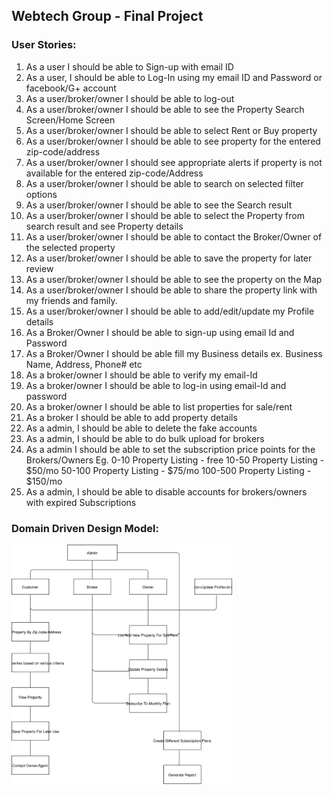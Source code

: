 ## Webtech Group - Final Project

### User Stories:

1) As a user I should be able to Sign-up with  email ID
2) As a user, I should be able to Log-In using my email ID and Password or facebook/G+ account
3) As a user/broker/owner I should be able to log-out
4) As a user/broker/owner I should be able to see the Property Search Screen/Home Screen
5) As a user/broker/owner I should be able to select Rent or Buy property
6) As a user/broker/owner I should be able to see property for the entered zip-code/address
7) As a user/broker/owner I should see appropriate alerts if property is not available for the entered zip-code/Address
8) As a user/broker/owner I should be able to search on selected filter options 
9)  As a user/broker/owner I should be able to see the Search result
10) As a user/broker/owner I should be able to select the Property from search result and see Property details
11) As a user/broker/owner I should be able to contact the Broker/Owner of the selected property
12) As a user/broker/owner I should be able to save the property for later review
13) As a user/broker/owner I should be able to see the property on the Map
14) As a user/broker/owner I should be able to share the property link with my friends and family.
15) As a user/broker/owner I should be able to add/edit/update my Profile details
16) As a Broker/Owner I should be able to sign-up using email Id and Password
17) As a Broker/Owner I should be able fill my Business details ex. Business Name, Address, Phone# etc
18) As a broker/owner I should be able to verify my email-Id 
19) As a broker/owner I should be able to log-in using email-Id and password
20) As a broker/owner I should be able to list properties for sale/rent
21) As a broker I should be able to add property details
22) As a admin, I should be able to delete the fake accounts
23) As a admin, I should be able to do bulk upload for brokers
24) As a admin I should be able to set the subscription price points for the Brokers/Owners
    Eg. 0-10 Property Listing -  free 
   10-50 Property Listing - $50/mo
   50-100   Property Listing - $75/mo
   100-500   Property Listing - $150/mo
25) As a admin, I should be able to disable accounts  for brokers/owners with expired Subscriptions


### Domain Driven Design Model:



<img src="image/Webdp.svg" width="70%">



